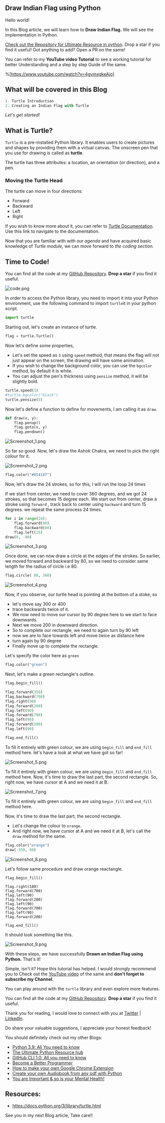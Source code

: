 ## Draw Indian Flag using Python

Hello world!

In this Blog article, we will learn how to **Draw Indian Flag.** We will see the implementation in Python.

[Check out the Repository for Ultimate Resource in python](https://github.com/ayushi7rawat/Ultimate-Python-Resource-Hub). Drop a star if you find it useful! Got anything to add? Open a PR on the same!

You can refer to my **YouTube video Tutorial** to see a working tutorial for better Understanding and a step by step Guide of the same. 

%[https://www.youtube.com/watch?v=4gvmxgkeAjo]

## What will be covered in this Blog

```python
1. Turtle Introduction
2. Creating an Indian Flag with Turtle
```

*Let's get started!*

## What is Turtle?

`Turtle` is a pre-installed Python library. It enables users to create pictures and shapes by providing them with a virtual canvas. The onscreen pen that you use for drawing is called as **turtle**. 

The turtle has three attributes: a location, an orientation (or direction), and a pen.

### Moving the Turtle Head

The turtle can move in four directions:

- Forward
- Backward
- Left
- Right

If you wish to know more about it, you can refer to [Turtle Documentation](https://docs.python.org/3/library/turtle.html). Use this link to navigate to the documentation.

Now that you are familiar with *with our agenda* and have acquired basic knowledge of *Turtle module,* we can move forward to *the coding section.*

## Time to Code!

You can find all the code at my [GitHub Repository](https://github.com/ayushi7rawat/Youtube-Projects/tree/master/Indidan%20Flag%20with%20Turtle). **Drop a star** if you find it useful.


![code.png](https://cdn.hashnode.com/res/hashnode/image/upload/v1611631708172/WGkUuBCqu.png)

In order to access the Python library, you need to import it into your Python environment, use the following command to import `turtle`it in your python script.

```python
import turtle
```

Starting out, let's create an instance of turtle. 

```python
flag = turtle.Turtle()
```

Now let's define some properties, 

- Let's set the speed as `3` using `speed` method, that means the flag will not just appear on the screen, the drawing will have some animation. 
- If you wish to change the background color, you can use the `bgcolor` method, by default it is white. 
- You can adjust the pen's thickness using `pensize` method, it will be slightly bold.

```python
turtle.speed(3)
#turtle.bgcolor("black")
turtle.pensize(5)
```

Now let's define a function to define for movements, I am calling it as `draw`.

```python
def draw(x, y):
    flag.penup()
    flag.goto(x, y)
    flag.pendown()
```

![Screenshot_1.png](https://cdn.hashnode.com/res/hashnode/image/upload/v1611631726931/4NWd3hMjG.png)

So far so good. Now, let's draw the Ashok Chakra, we need to pick the right colour for it.

![Screenshot_2.png](https://cdn.hashnode.com/res/hashnode/image/upload/v1611631913717/nUJEPUfgy.png)

```python
flag.color("#054187")
```
Now, let's draw the 24 strokes, so for this, I will run the loop 24 times

If we start from center, we need to cover 360 degrees, and we got 24 strokes, so that becomes 15 degree each. We start out from center, draw a stroke using `forward` , track back to center using `backward` and turn 15 degrees. we repeat the same process 24 times. 

```python
for i in range(24):
    flag.forward(80)
    flag.backward(80)
    flag.left(15)
draw(0, -80)
```

![Screenshot_3.png](https://cdn.hashnode.com/res/hashnode/image/upload/v1611632066062/Nv01D-oPo.png)

Once done, we can now draw a circle at the edges of the strokes. So earlier, we moved forward and backward by 80, so we need to consider same length for the radius of circle i.e 80.

```python
flag.circle( 80, 360)
```

![Screenshot_4.png](https://cdn.hashnode.com/res/hashnode/image/upload/v1611632204829/enlhLfMMn.png)

Now, if you observe, our turtle head is pointing at the bottom of a stoke, so 

- let's move say 300 or 400
- trace backwards twice of it. 
- We now need to move our cursor by 90 degree here to we start to face downwards.
- Next we move 200 in downward direction.
- So to complete our rectangle, we need to again turn by 90 left
- now we are to face towards left and move twice as distance here
- turn again by 90 degree
- Finally move up to complete the rectangle. 

Let's specify the color here as `green`

```python
flag.color("green")
```

Next, let's make a green rectangle's outline.

```python
flag.begin_fill()

flag.forward(350)
flag.backward(700)
flag.right(90)
flag.forward(200)
flag.left(90)
flag.forward(700)
flag.left(90)
flag.forward(200)
flag.left(90)

flag.end_fill()
```

To fill it entirely with green colour, we are using `begin_fill` and `end_fill` method here. let's have a look at what we have got so far!

![Screenshot_5.png](https://cdn.hashnode.com/res/hashnode/image/upload/v1611652648010/1ZgkPs_pU.png)

To fill it entirely with green colour, we are using `begin_fill` and `end_fill` method here. Now, it's time to draw the last part, the second rectangle. So, right now, we have cursor at A and we need it at B.


![Screenshot_7.png](https://cdn.hashnode.com/res/hashnode/image/upload/v1611656117253/utRxwRj0B.png)


To fill it entirely with green colour, we are using `begin_fill` and `end_fill` method here. 

Now, it's time to draw the last part, the second rectangle. 

- Let's change the colour to `orange`. 
- And right now, we have cursor at A and we need it at B, let's call the `draw` method for the same.

```python
flag.color("orange")
draw(-350, 80)
```

![Screenshot_8.png](https://cdn.hashnode.com/res/hashnode/image/upload/v1611656359119/HKrO7ggxS.png)

Let's follow same procedure and draw orange reactangle.

```
flag.begin_fill()

flag.right(180)
flag.forward(700)
flag.left(90)
flag.forward(200)
flag.left(90)
flag.forward(700)
flag.left(90)
flag.forward(200)

flag.end_fill()
```

It should look something like this.

![Screenshot_9.png](https://cdn.hashnode.com/res/hashnode/image/upload/v1611656619374/-Sv8CiD3x.png)



With these steps, we have successfully **Drawn an Indian Flag using Python.** That's it! 

Simple, isn't it? Hope this tutorial has helped. I would strongly recommend you to Check out the [YouTube video](https://www.youtube.com/watch?v=4gvmxgkeAjo) of the same and **don't forget to subscribe my Channel**.

You can play around with the `turtle` library and even explore more features. 

You can find all the code at my [GitHub Repository](https://github.com/ayushi7rawat/Youtube-Projects/tree/master/Indidan%20Flag%20with%20Turtle). **Drop a star** if you find it useful.

Thank you for reading, I would love to connect with you at [Twitter](https://twitter.com/ayushi7rawat) | [LinkedIn](https://www.linkedin.com/in/ayushi7rawat/).

Do share your valuable suggestions, I appreciate your honest feedback!

You should definitely check out my other Blogs:

- [Python 3.9: All You need to know](https://ayushirawat.com/python-39-all-you-need-to-know)
- [The Ultimate Python Resource hub](https://ayushirawat.com/the-ultimate-python-resource-hub)
- [GitHub CLI 1.0: All you need to know](https://ayushirawat.com/github-cli-10-all-you-need-to-know)
- [Become a Better Programmer](https://ayushirawat.com/become-a-better-programmer)
- [How to make your own Google Chrome Extension](https://ayushirawat.com/how-to-make-your-own-google-chrome-extension-1)
- [Create your own Audiobook from any pdf with Python](https://ayushirawat.com/create-your-own-audiobook-from-any-pdf-with-python)
- [You are Important & so is your Mental Health!](https://ayushirawat.com/you-are-important-and-so-is-your-mental-health)

## Resources:

- https://docs.python.org/3/library/turtle.html

See you in my next Blog article, Take care!!